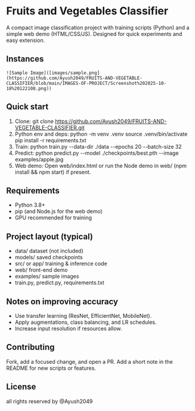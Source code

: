 # Fruits and Vegetables Classifier

A compact image classification project with training scripts (Python) and a simple web demo (HTML/CSS/JS). Designed for quick experiments and easy extension.

## Instances
    ![Sample Image]([images/sample.png](https://github.com/Ayush2049/FRUITS-AND-VEGETABLE-CLASSIFIER/blob/main/IMAGES-OF-PROJECT/Screenshot%202025-10-18%20122108.png))

## Quick start
1. Clone:
   git clone https://github.com/Ayush2049/FRUITS-AND-VEGETABLE-CLASSIFIER.git
2. Python env and deps:
   python -m venv .venv
   source .venv/bin/activate
   pip install -r requirements.txt
3. Train:
   python train.py --data-dir ./data --epochs 20 --batch-size 32
4. Predict:
   python predict.py --model ./checkpoints/best.pth --image examples/apple.jpg
5. Web demo:
   Open web/index.html or run the Node demo in web/ (npm install && npm start) if present.

## Requirements
- Python 3.8+
- pip (and Node.js for the web demo)
- GPU recommended for training

## Project layout (typical)
- data/          dataset (not included)
- models/        saved checkpoints
- src/ or app/   training & inference code
- web/           front-end demo
- examples/      sample images
- train.py, predict.py, requirements.txt

## Notes on improving accuracy
- Use transfer learning (ResNet, EfficientNet, MobileNet).
- Apply augmentations, class balancing, and LR schedules.
- Increase input resolution if resources allow.

## Contributing
Fork, add a focused change, and open a PR. Add a short note in the README for new scripts or features.

## License
all rights reserved by @Ayush2049
